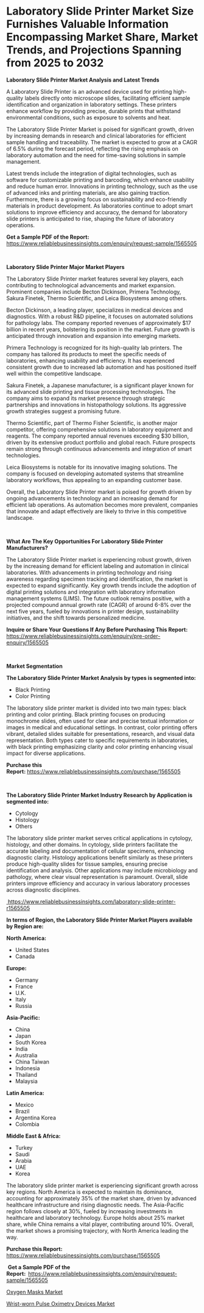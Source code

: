 <p><h1>Laboratory Slide Printer Market Size Furnishes Valuable Information Encompassing Market Share, Market Trends, and Projections Spanning from 2025 to 2032</h1></p><p><strong>Laboratory Slide Printer Market Analysis and Latest Trends</strong></p>
<p><p>A Laboratory Slide Printer is an advanced device used for printing high-quality labels directly onto microscope slides, facilitating efficient sample identification and organization in laboratory settings. These printers enhance workflow by providing precise, durable prints that withstand environmental conditions, such as exposure to solvents and heat.</p><p>The Laboratory Slide Printer Market is poised for significant growth, driven by increasing demands in research and clinical laboratories for efficient sample handling and traceability. The market is expected to grow at a CAGR of 6.5% during the forecast period, reflecting the rising emphasis on laboratory automation and the need for time-saving solutions in sample management. </p><p>Latest trends include the integration of digital technologies, such as software for customizable printing and barcoding, which enhance usability and reduce human error. Innovations in printing technology, such as the use of advanced inks and printing materials, are also gaining traction. Furthermore, there is a growing focus on sustainability and eco-friendly materials in product development. As laboratories continue to adopt smart solutions to improve efficiency and accuracy, the demand for laboratory slide printers is anticipated to rise, shaping the future of laboratory operations.</p></p>
<p><strong>Get a Sample PDF of the Report:&nbsp;</strong> <a href="https://www.reliablebusinessinsights.com/enquiry/request-sample/1565505?utm_campaign=904&utm_medium=2&utm_source=Github&utm_content=ia&utm_term=04032025&utm_id=laboratory-slide-printer">https://www.reliablebusinessinsights.com/enquiry/request-sample/1565505</a></p>
<p>&nbsp;</p>
<p><strong>Laboratory Slide Printer Major Market Players</strong></p>
<p><p>The Laboratory Slide Printer market features several key players, each contributing to technological advancements and market expansion. Prominent companies include Becton Dickinson, Primera Technology, Sakura Finetek, Thermo Scientific, and Leica Biosystems among others.</p><p>Becton Dickinson, a leading player, specializes in medical devices and diagnostics. With a robust R&D pipeline, it focuses on automated solutions for pathology labs. The company reported revenues of approximately $17 billion in recent years, bolstering its position in the market. Future growth is anticipated through innovation and expansion into emerging markets.</p><p>Primera Technology is recognized for its high-quality lab printers. The company has tailored its products to meet the specific needs of laboratories, enhancing usability and efficiency. It has experienced consistent growth due to increased lab automation and has positioned itself well within the competitive landscape.</p><p>Sakura Finetek, a Japanese manufacturer, is a significant player known for its advanced slide printing and tissue processing technologies. The company aims to expand its market presence through strategic partnerships and innovations in histopathology solutions. Its aggressive growth strategies suggest a promising future.</p><p>Thermo Scientific, part of Thermo Fisher Scientific, is another major competitor, offering comprehensive solutions in laboratory equipment and reagents. The company reported annual revenues exceeding $30 billion, driven by its extensive product portfolio and global reach. Future prospects remain strong through continuous advancements and integration of smart technologies.</p><p>Leica Biosystems is notable for its innovative imaging solutions. The company is focused on developing automated systems that streamline laboratory workflows, thus appealing to an expanding customer base.</p><p>Overall, the Laboratory Slide Printer market is poised for growth driven by ongoing advancements in technology and an increasing demand for efficient lab operations. As automation becomes more prevalent, companies that innovate and adapt effectively are likely to thrive in this competitive landscape.</p></p>
<p>&nbsp;</p>
<p><strong>What Are The Key Opportunities For Laboratory Slide Printer Manufacturers?</strong></p>
<p><p>The Laboratory Slide Printer market is experiencing robust growth, driven by the increasing demand for efficient labeling and automation in clinical laboratories. With advancements in printing technology and rising awareness regarding specimen tracking and identification, the market is expected to expand significantly. Key growth trends include the adoption of digital printing solutions and integration with laboratory information management systems (LIMS). The future outlook remains positive, with a projected compound annual growth rate (CAGR) of around 6-8% over the next five years, fueled by innovations in printer design, sustainability initiatives, and the shift towards personalized medicine.</p></p>
<p><strong>Inquire or Share Your Questions If Any Before Purchasing This Report:</strong> <a href="https://www.reliablebusinessinsights.com/enquiry/pre-order-enquiry/1565505?utm_campaign=904&utm_medium=2&utm_source=Github&utm_content=ia&utm_term=04032025&utm_id=laboratory-slide-printer">https://www.reliablebusinessinsights.com/enquiry/pre-order-enquiry/1565505</a></p>
<p>&nbsp;</p>
<p><strong>Market Segmentation</strong></p>
<p><strong>The Laboratory Slide Printer Market Analysis by types is segmented into:</strong></p>
<p><ul><li>Black Printing</li><li>Color Printing</li></ul></p>
<p><p>The laboratory slide printer market is divided into two main types: black printing and color printing. Black printing focuses on producing monochrome slides, often used for clear and precise textual information or images in medical and educational settings. In contrast, color printing offers vibrant, detailed slides suitable for presentations, research, and visual data representation. Both types cater to specific requirements in laboratories, with black printing emphasizing clarity and color printing enhancing visual impact for diverse applications.</p></p>
<p><strong>Purchase this Report:&nbsp;</strong><a href="https://www.reliablebusinessinsights.com/purchase/1565505?utm_campaign=904&utm_medium=2&utm_source=Github&utm_content=ia&utm_term=04032025&utm_id=laboratory-slide-printer">https://www.reliablebusinessinsights.com/purchase/1565505</a></p>
<p>&nbsp;</p>
<p><strong>The Laboratory Slide Printer Market Industry Research by Application is segmented into:</strong></p>
<p><ul><li>Cytology</li><li>Histology</li><li>Others</li></ul></p>
<p><p>The laboratory slide printer market serves critical applications in cytology, histology, and other domains. In cytology, slide printers facilitate the accurate labeling and documentation of cellular specimens, enhancing diagnostic clarity. Histology applications benefit similarly as these printers produce high-quality slides for tissue samples, ensuring precise identification and analysis. Other applications may include microbiology and pathology, where clear visual representation is paramount. Overall, slide printers improve efficiency and accuracy in various laboratory processes across diagnostic disciplines.</p></p>
<p><a href="https://www.reliablebusinessinsights.com/laboratory-slide-printer-r1565505?utm_campaign=904&utm_medium=2&utm_source=Github&utm_content=ia&utm_term=04032025&utm_id=laboratory-slide-printer">&nbsp;https://www.reliablebusinessinsights.com/laboratory-slide-printer-r1565505</a></p>
<p><strong>In terms of Region, the Laboratory Slide Printer Market Players available by Region are:</strong></p>
<p>
    <p> <strong> North America: </strong>
        <ul>
            <li>United States</li>
            <li>Canada</li>
        </ul>
        </p> 
    <p> <strong> Europe: </strong>
        <ul>
            <li>Germany</li>
            <li>France</li>
            <li>U.K.</li>
            <li>Italy</li>
            <li>Russia</li>
        </ul>
        </p> 
    <p> <strong> Asia-Pacific: </strong>
        <ul>
            <li>China</li>
            <li>Japan</li>
            <li>South Korea</li>
            <li>India</li>
            <li>Australia</li>
            <li>China Taiwan</li>
            <li>Indonesia</li>
            <li>Thailand</li>
            <li>Malaysia</li>
        </ul>
        </p> 
    <p> <strong> Latin America: </strong>
        <ul>
            <li>Mexico</li>
            <li>Brazil</li>
            <li>Argentina Korea</li>
            <li>Colombia</li>
        </ul>
        </p> 
    <p> <strong> Middle East & Africa: </strong>
        <ul>
            <li>Turkey</li>
            <li>Saudi</li>
            <li>Arabia</li>
            <li>UAE</li>
            <li>Korea</li>
        </ul>
    </p>
    </p>
<p><p>The laboratory slide printer market is experiencing significant growth across key regions. North America is expected to maintain its dominance, accounting for approximately 35% of the market share, driven by advanced healthcare infrastructure and rising diagnostic needs. The Asia-Pacific region follows closely at 30%, fueled by increasing investments in healthcare and laboratory technology. Europe holds about 25% market share, while China remains a vital player, contributing around 10%. Overall, the market shows a promising trajectory, with North America leading the way.</p></p>
<p><strong>Purchase this Report: </strong><a href="https://www.reliablebusinessinsights.com/purchase/1565505?utm_campaign=904&utm_medium=2&utm_source=Github&utm_content=ia&utm_term=04032025&utm_id=laboratory-slide-printer">https://www.reliablebusinessinsights.com/purchase/1565505</a></p>
<p>&nbsp;<strong>Get a Sample PDF of the Report:&nbsp;&nbsp;</strong><a href="https://www.reliablebusinessinsights.com/enquiry/request-sample/1565505?utm_campaign=904&utm_medium=2&utm_source=Github&utm_content=ia&utm_term=04032025&utm_id=laboratory-slide-printer">https://www.reliablebusinessinsights.com/enquiry/request-sample/1565505</a></p>
<p><strong></strong></p>
<p><p><a href="https://github.com/palenjeppecd/Market-Research-Report-List-1/blob/main/oxygen-masks-market.md?utm_campaign=904&utm_medium=2&utm_source=Github&utm_content=ia&utm_term=04032025&utm_id=laboratory-slide-printer">Oxygen Masks Market</a></p><p><a href="https://github.com/kovasovitzzg/Market-Research-Report-List-1/blob/main/wrist-worn-pulse-oximetry-devices-market.md?utm_campaign=904&utm_medium=2&utm_source=Github&utm_content=ia&utm_term=04032025&utm_id=laboratory-slide-printer">Wrist-worn Pulse Oximetry Devices Market</a></p></p>